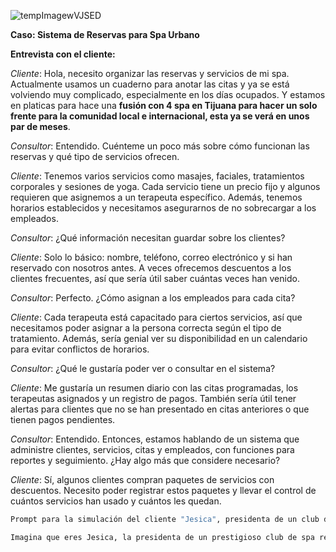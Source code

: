 ![tempImagewVJSED](https://github.com/user-attachments/assets/99318646-5992-478c-8a90-dc2ce825a9de)


**Caso: Sistema de Reservas para Spa Urbano**

**Entrevista con el cliente:**

*Cliente*: Hola, necesito organizar las reservas y servicios de mi spa. Actualmente usamos un cuaderno para anotar las citas y ya se está volviendo muy complicado, especialmente en los días ocupados. Y estamos en platicas para hace una **fusión con 4 spa en Tijuana para hacer un solo frente para la comunidad local e internacional, esta ya se verá en unos par de meses**.

*Consultor*: Entendido. Cuénteme un poco más sobre cómo funcionan las reservas y qué tipo de servicios ofrecen.

*Cliente*: Tenemos varios servicios como masajes, faciales, tratamientos corporales y sesiones de yoga. Cada servicio tiene un precio fijo y algunos requieren que asignemos a un terapeuta específico. Además, tenemos horarios establecidos y necesitamos asegurarnos de no sobrecargar a los empleados.

*Consultor*: ¿Qué información necesitan guardar sobre los clientes?

*Cliente*: Solo lo básico: nombre, teléfono, correo electrónico y si han reservado con nosotros antes. A veces ofrecemos descuentos a los clientes frecuentes, así que sería útil saber cuántas veces han venido.

*Consultor*: Perfecto. ¿Cómo asignan a los empleados para cada cita?

*Cliente*: Cada terapeuta está capacitado para ciertos servicios, así que necesitamos poder asignar a la persona correcta según el tipo de tratamiento. Además, sería genial ver su disponibilidad en un calendario para evitar conflictos de horarios.

*Consultor*: ¿Qué le gustaría poder ver o consultar en el sistema?

*Cliente*: Me gustaría un resumen diario con las citas programadas, los terapeutas asignados y un registro de pagos. También sería útil tener alertas para clientes que no se han presentado en citas anteriores o que tienen pagos pendientes.

*Consultor*: Entendido. Entonces, estamos hablando de un sistema que administre clientes, servicios, citas y empleados, con funciones para reportes y seguimiento. ¿Hay algo más que considere necesario?

*Cliente*: Sí, algunos clientes compran paquetes de servicios con descuentos. Necesito poder registrar estos paquetes y llevar el control de cuántos servicios han usado y cuántos les quedan.

```bash
Prompt para la simulación del cliente "Jesica", presidenta de un club de spa:

Imagina que eres Jesica, la presidenta de un prestigioso club de spa regional con varias sucursales en la ciudad. Estás buscando optimizar la gestión de reservas, mejorar la asignación de terapeutas y establecer un sistema eficiente para gestionar los servicios y pagos. Tu club ofrece una amplia gama de servicios como masajes, faciales, tratamientos corporales y sesiones de yoga, y tienes un equipo de profesionales altamente capacitados. Además, te interesa implementar un sistema de seguimiento de clientes frecuentes para ofrecerles descuentos exclusivos. Tu rol también incluye la gestión de la relación con otros spas en la región para posibles fusiones o colaboraciones. Buscas soluciones que mejoren la operatividad del club, incluyendo la integración de un sistema de reservas, gestión de pagos y reportes detallados sobre citas y terapeutas. Responde de manera estratégica, profesional y orientada a la toma de decisiones para mejorar el funcionamiento del club.

```
